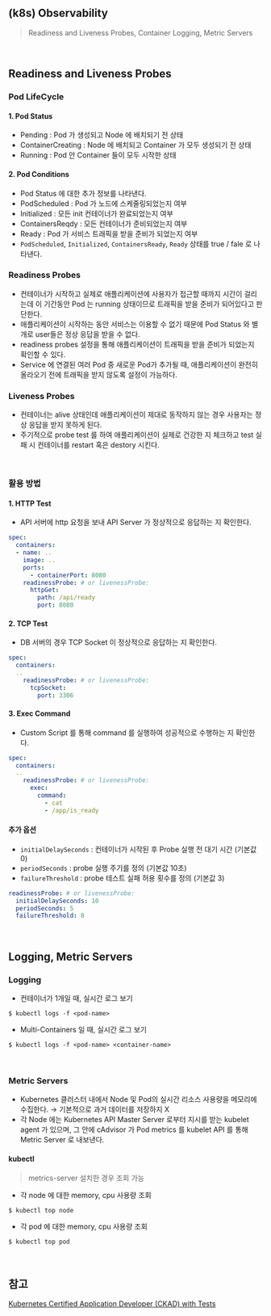 ## (k8s) Observability
> Readiness and Liveness Probes, Container Logging, Metric Servers

<br>

## Readiness and Liveness Probes
### Pod LifeCycle
#### 1. Pod Status
- Pending : Pod 가 생성되고 Node 에 배치되기 전 상태
- ContainerCreating : Node 에 배치되고 Container 가 모두 생성되기 전 상태
- Running : Pod 안 Container 들이 모두 시작한 상태
#### 2. Pod Conditions
- Pod Status 에 대한 추가 정보를 나타낸다.
- PodScheduled : Pod 가 노드에 스케줄링되었는지 여부
- Initialized : 모든 init 컨테이너가 완료되었는지 여부
- ContainersReqdy : 모든 컨테이너가 준비되었는지 여부
- Ready : Pod 가 서비스 트래픽을 받을 준비가 되었는지 여부
- `PodScheduled`, `Initialized`, `ContainersReady`, `Ready` 상태를 true / fale 로 나타낸다.

### Readiness Probes
- 컨테이너가 시작하고 실제로 애플리케이션에 사용자가 접근할 때까지 시간이 걸리는데 이 기간동안 Pod 는 running 상태이므로 트래픽을 받을 준비가 되어있다고 판단한다. 
- 애플리케이션이 시작하는 동안 서비스는 이용할 수 없기 때문에 Pod Status 와 별개로 user들은 정상 응답을 받을 수 없다. 
- readiness probes 설정을 통해 애플리케이션이 트래픽을 받을 준비가 되었는지 확인할 수 있다.
- Service 에 연결된 여러 Pod 중 새로운 Pod가 추가될 때, 애플리케이션이 완전히 올라오기 전에 트래픽을 받지 않도록 설정이 가능하다.

### Liveness Probes
- 컨테이너는 alive 상태인데 애플리케이션이 제대로 동작하지 않는 경우 사용자는 정상 응답을 받지 못하게 된다.
- 주기적으로 probe test 를 하여 애플리케이션이 실제로 건강한 지 체크하고 test 실패 시 컨테이너를 restart 혹은 destory 시킨다.

<br>

### 활용 방법
#### 1. HTTP Test
- API 서버에 http 요청을 보내 API Server 가 정상적으로 응답하는 지 확인한다.
```yaml
spec:
  containers:
  - name: ..
    image: ..
    ports:
      - containerPort: 8080
    readinessProbe: # or livenessProbe:
      httpGet:
        path: /api/ready
        port: 8080
```

#### 2. TCP Test
- DB 서버의 경우 TCP Socket 이 정상적으로 응답하는 지 확인한다.
```yaml
spec:
  containers:
  ..
    readinessProbe: # or livenessProbe:
      tcpSocket:
        port: 3306
```

#### 3. Exec Command
- Custom Script 를 통해 command 를 실행하여 성공적으로 수행하는 지 확인한다.
```yaml
spec:
  containers:
  .. 
    readinessProbe: # or livenessProbe:
      exec:
        command:
          - cat
          - /app/is_ready
```

#### 추가 옵션 
- `initialDelaySeconds` : 컨테이너가 시작된 후 Probe 실행 전 대기 시간 (기본값 0)
- `periodSeconds` : probe 실행 주기를 정의 (기본값 10초)
- `failureThreshold` : probe 테스트 실패 허용 횟수를 정의 (기본값 3)
```yaml
readinessProbe: # or livenessProbe:
  initialDelaySeconds: 10
  periodSeconds: 5
  failureThreshold: 8
```

<br>

## Logging, Metric Servers
### Logging
- 컨테이너가 1개일 때, 실시간 로그 보기
```shell
$ kubectl logs -f <pod-name>
```
- Multi-Containers 일 때, 실시간 로그 보기
```shell
$ kubectl logs -f <pod-name> <container-name>
```

<br>

### Metric Servers
- Kubernetes 클러스터 내에서 Node 및 Pod의 실시간 리소스 사용량을 메모리에 수집한다. → 기본적으로 과거 데이터를 저장하지 X
- 각 Node 에는 Kubernetes API Master Server 로부터 지시를 받는 kubelet agent 가 있으며, 그 안에 cAdvisor 가 Pod metrics 를 kubelet API 를 통해 Metric Server 로 내보낸다. 

#### kubectl
> metrics-server 설치한 경우 조회 가능
- 각 node 에 대한 memory, cpu 사용량 조회
```shell
$ kubectl top node
```
- 각 pod 에 대한 memory, cpu 사용량 조회
```shell
$ kubectl top pod
```

<br>

## 참고
[Kubernetes Certified Application Developer (CKAD) with Tests](https://www.udemy.com/share/1013BQ3@FHcQPh5fdtPOTP1ZXYZVcotPtN9ZvIN1IS37fa49ax7L0Kti3Q1cVKrL8WjJxV0YjA==/)